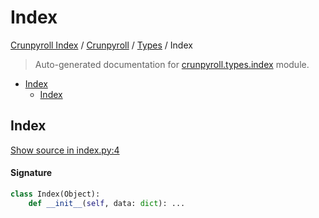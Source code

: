 # Index

[Crunpyroll Index](../../README.md#crunpyroll-index) / [Crunpyroll](../index.md#crunpyroll) / [Types](#types) / Index

> Auto-generated documentation for [crunpyroll.types.index](https://github.com/stefanodvx/crunpyroll/blob/main/crunpyroll/types/index.py) module.

- [Index](#index)
  - [Index](#index-1)

## Index

[Show source in index.py:4](https://github.com/stefanodvx/crunpyroll/blob/main/crunpyroll/types/index.py#L4)

#### Signature

```python
class Index(Object):
    def __init__(self, data: dict): ...
```
